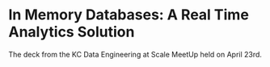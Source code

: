 # In Memory Databases: A Real Time Analytics Solution
The deck from the KC Data Engineering at Scale MeetUp held on April 23rd.
